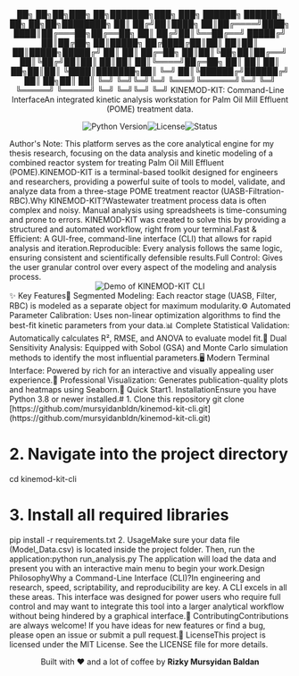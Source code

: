 <div align="center">██╗  ██╗██╗███╗   ██╗███████╗███╗   ███╗ ██████╗ ██████╗       ██╗  ██╗██╗████████╗ 
██║ ██╔╝██║████╗  ██║██╔════╝████╗ ████║██╔═══██╗██╔══██╗      ██║ ██╔╝██║╚══██╔══╝ 
█████╔╝ ██║██╔██╗ ██║█████╗  ██╔████╔██║██║   ██║██║  ██║█████╗█████╔╝ ██║   ██║    
██╔═██╗ ██║██║╚██╗██║██╔══╝  ██║╚██╔╝██║██║   ██║██║  ██║╚════╝██╔═██╗ ██║   ██║    
██║  ██╗██║██║ ╚████║███████╗██║ ╚═╝ ██║╚██████╔╝██████╔╝      ██║  ██╗██║   ██║    
╚═╝  ╚═╝╚═╝╚═╝  ╚═══╝╚══════╝╚═╝     ╚═╝ ╚═════╝ ╚═════╝       ╚═╝  ╚═╝╚═╝   ╚═╝
KINEMOD-KIT: Command-Line InterfaceAn integrated kinetic analysis workstation for Palm Oil Mill Effluent (POME) treatment data.</div><p align="center"><img alt="Python Version" src="https://www.google.com/search?q=https://img.shields.io/badge/python-3.8%252B-blue%3Fstyle%3Dfor-the-badge%26logo%3Dpython"><img alt="License" src="https://www.google.com/search?q=https://img.shields.io/badge/license-MIT-green%3Fstyle%3Dfor-the-badge"><img alt="Status" src="https://www.google.com/search?q=https://img.shields.io/badge/status-stable-brightgreen%3Fstyle%3Dfor-the-badge"></p>Author's Note: This platform serves as the core analytical engine for my thesis research, focusing on the data analysis and kinetic modeling of a combined reactor system for treating Palm Oil Mill Effluent (POME).KINEMOD-KIT is a terminal-based toolkit designed for engineers and researchers, providing a powerful suite of tools to model, validate, and analyze data from a three-stage POME treatment reactor (UASB-Filtration-RBC).Why KINEMOD-KIT?Wastewater treatment process data is often complex and noisy. Manual analysis using spreadsheets is time-consuming and prone to errors. KINEMOD-KIT was created to solve this by providing a structured and automated workflow, right from your terminal.Fast & Efficient: A GUI-free, command-line interface (CLI) that allows for rapid analysis and iteration.Reproducible: Every analysis follows the same logic, ensuring consistent and scientifically defensible results.Full Control: Gives the user granular control over every aspect of the modeling and analysis process.<div align="center"><!-- Replace this placeholder with a GIF demo of your terminal app later --><img src="https://www.google.com/search?q=https://placehold.co/800x400/2e3440/e5e9f0%3Ftext%3DYour%2BCLI%2BApp%2BDemo%2BHere%2B(GIF)" alt="Demo of KINEMOD-KIT CLI"></div>✨ Key Features🔬 Segmented Modeling: Each reactor stage (UASB, Filter, RBC) is modeled as a separate object for maximum modularity.⚙️ Automated Parameter Calibration: Uses non-linear optimization algorithms to find the best-fit kinetic parameters from your data.📊 Complete Statistical Validation: Automatically calculates R², RMSE, and ANOVA to evaluate model fit.🚀 Dual Sensitivity Analysis: Equipped with Sobol (GSA) and Monte Carlo simulation methods to identify the most influential parameters.🖥️ Modern Terminal Interface: Powered by rich for an interactive and visually appealing user experience.🎨 Professional Visualization: Generates publication-quality plots and heatmaps using Seaborn.🚀 Quick Start1. InstallationEnsure you have Python 3.8 or newer installed.# 1. Clone this repository
git clone [https://github.com/mursyidanbldn/kinemod-kit-cli.git](https://github.com/mursyidanbldn/kinemod-kit-cli.git)

# 2. Navigate into the project directory
cd kinemod-kit-cli

# 3. Install all required libraries
pip install -r requirements.txt
2. UsageMake sure your data file (Model_Data.csv) is located inside the project folder. Then, run the application:python run_analysis.py
The application will load the data and present you with an interactive main menu to begin your work.Design PhilosophyWhy a Command-Line Interface (CLI)?In engineering and research, speed, scriptability, and reproducibility are key. A CLI excels in all these areas. This interface was designed for power users who require full control and may want to integrate this tool into a larger analytical workflow without being hindered by a graphical interface.🤝 ContributingContributions are always welcome! If you have ideas for new features or find a bug, please open an issue or submit a pull request.📄 LicenseThis project is licensed under the MIT License. See the LICENSE file for more details.<p align="center">Built with ❤️ and a lot of coffee by <b>Rizky Mursyidan Baldan</b></p>
